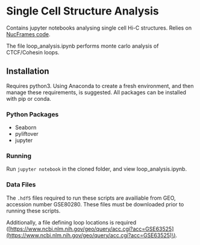 # Single Cell Structure Analysis

Contains jupyter notebooks analysing single cell Hi-C structures. Relies on [NucFrames code](https://github.com/latkins/nuc_frames).

The file loop_analysis.ipynb performs monte carlo analysis of CTCF/Cohesin loops.

## Installation

Requires python3. Using Anaconda to create a fresh environment, and then manage
these requirements, is suggested. All packages can be installed with pip or
conda.

### Python Packages

* Seaborn
* pyliftover
* jupyter


### Running

Run ```jupyter notebook``` in the cloned folder, and view loop_analysis.ipynb. 

### Data Files

The ```.hdf5``` files required to run these scripts are availiable from GEO,
accession number GSE80280. These files must be downloaded prior to running these
scripts.

Additionally, a file defining loop locations is required \([https://www.ncbi.nlm.nih.gov/geo/query/acc.cgi?acc=GSE63525](https://www.ncbi.nlm.nih.gov/geo/query/acc.cgi?acc=GSE63525)\).

